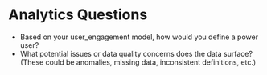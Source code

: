 # Analytics Questions
- Based on your user_engagement model, how would you define a power user?
- What potential issues or data quality concerns does the data surface? (These could be anomalies, missing data, inconsistent definitions, etc.)
